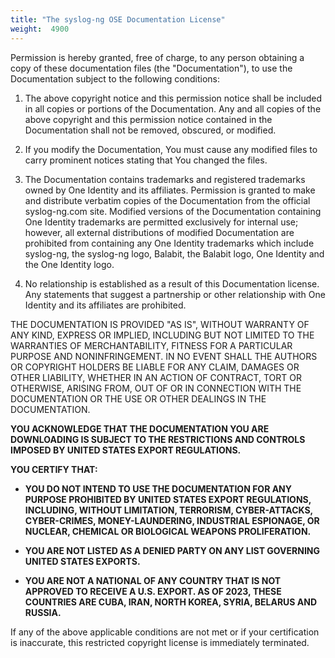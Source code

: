 ```yaml
---
title: "The syslog-ng OSE Documentation License"
weight:  4900
---
```

<!-- DISCLAIMER: This file is based on the syslog-ng Open Source Edition documentation https://github.com/balabit/syslog-ng-ose-guides/commit/2f4a52ee61d1ea9ad27cb4f3168b95408fddfdf2 and is used under the terms of The syslog-ng Open Source Edition Documentation License. The file has been modified by Axoflow. -->

Permission is hereby granted, free of charge, to any person obtaining a copy of these documentation files (the "Documentation"), to use the Documentation subject to the following conditions:

1.  The above copyright notice and this permission notice shall be included in all copies or portions of the Documentation. Any and all copies of the above copyright and this permission notice contained in the Documentation shall not be removed, obscured, or modified.

2.  If you modify the Documentation, You must cause any modified files to carry prominent notices stating that You changed the files.

3.  The Documentation contains trademarks and registered trademarks owned by One Identity and its affiliates. Permission is granted to make and distribute verbatim copies of the Documentation from the official syslog-ng.com site. Modified versions of the Documentation containing One Identity trademarks are permitted exclusively for internal use; however, all external distributions of modified Documentation are prohibited from containing any One Identity trademarks which include syslog-ng, the syslog-ng logo, Balabit, the Balabit logo, One Identity and the One Identity logo.

4.  No relationship is established as a result of this Documentation license. Any statements that suggest a partnership or other relationship with One Identity and its affiliates are prohibited.

THE DOCUMENTATION IS PROVIDED "AS IS", WITHOUT WARRANTY OF ANY KIND, EXPRESS OR IMPLIED, INCLUDING BUT NOT LIMITED TO THE WARRANTIES OF MERCHANTABILITY, FITNESS FOR A PARTICULAR PURPOSE AND NONINFRINGEMENT. IN NO EVENT SHALL THE AUTHORS OR COPYRIGHT HOLDERS BE LIABLE FOR ANY CLAIM, DAMAGES OR OTHER LIABILITY, WHETHER IN AN ACTION OF CONTRACT, TORT OR OTHERWISE, ARISING FROM, OUT OF OR IN CONNECTION WITH THE DOCUMENTATION OR THE USE OR OTHER DEALINGS IN THE DOCUMENTATION.

**YOU ACKNOWLEDGE THAT THE DOCUMENTATION YOU ARE DOWNLOADING IS SUBJECT TO THE RESTRICTIONS AND CONTROLS IMPOSED BY UNITED STATES EXPORT REGULATIONS.**

**YOU CERTIFY THAT:**

  - **YOU DO NOT INTEND TO USE THE DOCUMENTATION FOR ANY PURPOSE PROHIBITED BY UNITED STATES EXPORT REGULATIONS, INCLUDING, WITHOUT LIMITATION, TERRORISM, CYBER-ATTACKS, CYBER-CRIMES, MONEY-LAUNDERING, INDUSTRIAL ESPIONAGE, OR NUCLEAR, CHEMICAL OR BIOLOGICAL WEAPONS PROLIFERATION.**

  - **YOU ARE NOT LISTED AS A DENIED PARTY ON ANY LIST GOVERNING UNITED STATES EXPORTS.**

  - **YOU ARE NOT A NATIONAL OF ANY COUNTRY THAT IS NOT APPROVED TO RECEIVE A U.S. EXPORT. AS OF 2023, THESE COUNTRIES ARE CUBA, IRAN, NORTH KOREA, SYRIA, BELARUS AND RUSSIA.**

If any of the above applicable conditions are not met or if your certification is inaccurate, this restricted copyright license is immediately terminated.
